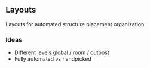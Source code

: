 ## Layouts

Layouts for automated structure placement organization

### Ideas

* Different levels global / room / outpost
* Fully automated vs handpicked
